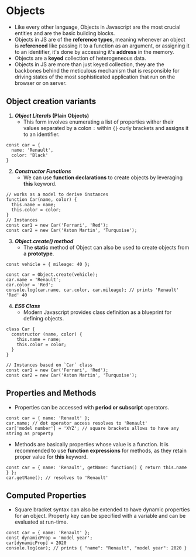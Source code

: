 # Objects
- Like every other language, Objects in Javascript are the most crucial entities and are the basic building blocks.
- Objects in JS are of the **reference types**, meaning whenever an object is **referenced** like passing it to a function as an argument, or assigning it to an identifier, it's done by accessing it's **address** in the memory.
- Objects are a **keyed** collection of heterogeneous data.
- Objects in JS are more than just keyed collection, they are the backbones behind the meticulous mechanism that is responsible for driving states of the most sophisticated application that run on the browser or on server.

## Object creation variants

1. **_Object Literals_ (Plain Objects)**
    - This form involves enumerating a list of properties wither their values separated by a colon `:` within `{}` curly brackets and assigns it to an identifier.
```
const car = {
  name: 'Renault',
  color: 'Black'
}
```

2. **_Constructor Functions_**
    - We can use **function declarations** to create objects by leveraging **this** keyword.

```
// works as a model to derive instances
function Car(name, color) {
  this.name = name;
  this.color = color;
}
// Instances
const car1 = new Car('Ferrari', 'Red');
const car2 = new Car('Aston Martin', 'Turquoise');
```

3. **_Object.create() method_**
   - The **static** method of Object can also be used to create objects from a **prototype**.
```
const vehicle = { mileage: 40 };

const car = Object.create(vehicle);
car.name = 'Renault';
car.color = 'Red';
console.log(car.name, car.color, car.mileage); // prints 'Renault' 'Red' 40
```

4. **_ES6 Class_**
    - Modern Javascript provides class definition as a blueprint for defining objects.
```
class Car {
  constructor (name, color) {
    this.name = name;
    this.color = color;
  }
}

// Instances based on `Car` class
const car1 = new Car('Ferrari', 'Red');
const car2 = new Car('Aston Martin', 'Turquoise');
```

## Properties and Methods
- Properties can be accessed with **period or subscript** operators.
```
const car = { name: 'Renault' };
car.name; // dot operator access resolves to 'Renault'
car['model number'] = 'XYZ'; // square brackets allows to have any string as property 
```
- Methods are basically properties whose value is a function. It is recommended to use **function expressions** for methods, as they retain proper value for **this** keyword.
```
const car = { name: 'Renault', getName: function() { return this.name } };
car.getName(); // resolves to 'Renault'
```

## Computed Properties
- Square bracket syntax can also be extended to have dynamic properties for an object. Property key can be specified with a variable and can be evaluated at run-time.
```
const car = { name: 'Renault' };
const dynamicProp = 'model year';
car[dynamicProp] = 2020
console.log(car); // prints { "name": "Renault", "model year": 2020 }
```

